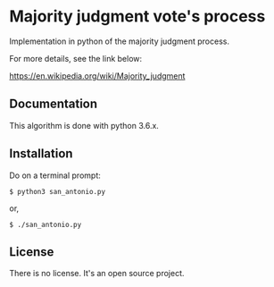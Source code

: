 # Majority judgment vote's process
Implementation in python of the majority judgment process.

For more details, see the link below:

https://en.wikipedia.org/wiki/Majority_judgment



## Documentation

This algorithm is done with python 3.6.x.



## Installation

Do on a terminal prompt:

```shell
$ python3 san_antonio.py
```

or,

```shell
$ ./san_antonio.py
```



## License

There is no license. It's an open source project.